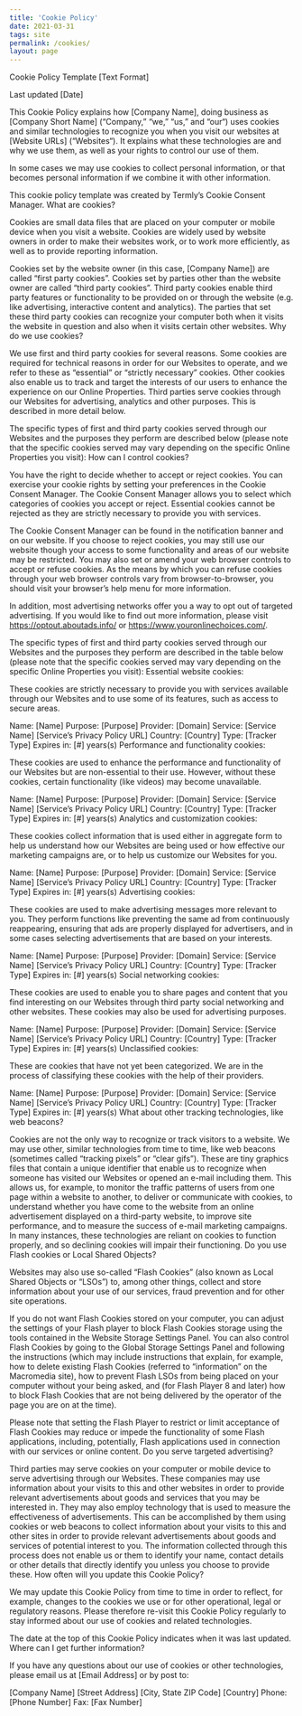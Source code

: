 ```yaml
---
title: 'Cookie Policy'
date: 2021-03-31
tags: site
permalink: /cookies/
layout: page
---
```


Cookie Policy Template [Text Format]

Last updated [Date]

This Cookie Policy explains how [Company Name], doing business as [Company Short Name] (“Company,” “we,” “us,” and “our“) uses cookies and similar technologies to recognize you when you visit our websites at [Website URLs] (“Websites“). It explains what these technologies are and why we use them, as well as your rights to control our use of them.

In some cases we may use cookies to collect personal information, or that becomes personal information if we combine it with other information.

This cookie policy template was created by Termly’s Cookie Consent Manager.
What are cookies?

Cookies are small data files that are placed on your computer or mobile device when you visit a website. Cookies are widely used by website owners in order to make their websites work, or to work more efficiently, as well as to provide reporting information.

Cookies set by the website owner (in this case, [Company Name]) are called “first party cookies”. Cookies set by parties other than the website owner are called “third party cookies”. Third party cookies enable third party features or functionality to be provided on or through the website (e.g. like advertising, interactive content and analytics). The parties that set these third party cookies can recognize your computer both when it visits the website in question and also when it visits certain other websites.
Why do we use cookies?

We use first and third party cookies for several reasons. Some cookies are required for technical reasons in order for our Websites to operate, and we refer to these as “essential” or “strictly necessary” cookies. Other cookies also enable us to track and target the interests of our users to enhance the experience on our Online Properties. Third parties serve cookies through our Websites for advertising, analytics and other purposes. This is described in more detail below.

The specific types of first and third party cookies served through our Websites and the purposes they perform are described below (please note that the specific cookies served may vary depending on the specific Online Properties you visit):
How can I control cookies?

You have the right to decide whether to accept or reject cookies. You can exercise your cookie rights by setting your preferences in the Cookie Consent Manager. The Cookie Consent Manager allows you to select which categories of cookies you accept or reject. Essential cookies cannot be rejected as they are strictly necessary to provide you with services.

The Cookie Consent Manager can be found in the notification banner and on our website. If you choose to reject cookies, you may still use our website though your access to some functionality and areas of our website may be restricted. You may also set or amend your web browser controls to accept or refuse cookies. As the means by which you can refuse cookies through your web browser controls vary from browser-to-browser, you should visit your browser’s help menu for more information.

In addition, most advertising networks offer you a way to opt out of targeted advertising. If you would like to find out more information, please visit https://optout.aboutads.info/ or https://www.youronlinechoices.com/.

The specific types of first and third party cookies served through our Websites and the purposes they perform are described in the table below (please note that the specific cookies served may vary depending on the specific Online Properties you visit):
Essential website cookies:

These cookies are strictly necessary to provide you with services available through our Websites and to use some of its features, such as access to secure areas.

Name: [Name]
Purpose: [Purpose]
Provider: [Domain]
Service: [Service Name] [Service’s Privacy Policy URL]
Country: [Country]
Type: [Tracker Type]
Expires in: [#] years(s)
Performance and functionality cookies:

These cookies are used to enhance the performance and functionality of our Websites but are non-essential to their use. However, without these cookies, certain functionality (like videos) may become unavailable.

Name: [Name]
Purpose: [Purpose]
Provider: [Domain]
Service: [Service Name] [Service’s Privacy Policy URL]
Country: [Country]
Type: [Tracker Type]
Expires in: [#] years(s)
Analytics and customization cookies:

These cookies collect information that is used either in aggregate form to help us understand how our Websites are being used or how effective our marketing campaigns are, or to help us customize our Websites for you.

Name: [Name]
Purpose: [Purpose]
Provider: [Domain]
Service: [Service Name] [Service’s Privacy Policy URL]
Country: [Country]
Type: [Tracker Type]
Expires in: [#] years(s)
Advertising cookies:

These cookies are used to make advertising messages more relevant to you. They perform functions like preventing the same ad from continuously reappearing, ensuring that ads are properly displayed for advertisers, and in some cases selecting advertisements that are based on your interests.

Name: [Name]
Purpose: [Purpose]
Provider: [Domain]
Service: [Service Name] [Service’s Privacy Policy URL]
Country: [Country]
Type: [Tracker Type]
Expires in: [#] years(s)
Social networking cookies:

These cookies are used to enable you to share pages and content that you find interesting on our Websites through third party social networking and other websites. These cookies may also be used for advertising purposes.

Name: [Name]
Purpose: [Purpose]
Provider: [Domain]
Service: [Service Name] [Service’s Privacy Policy URL]
Country: [Country]
Type: [Tracker Type]
Expires in: [#] years(s)
Unclassified cookies:

These are cookies that have not yet been categorized. We are in the process of classifying these cookies with the help of their providers.

Name: [Name]
Purpose: [Purpose]
Provider: [Domain]
Service: [Service Name] [Service’s Privacy Policy URL]
Country: [Country]
Type: [Tracker Type]
Expires in: [#] years(s)
What about other tracking technologies, like web beacons?

Cookies are not the only way to recognize or track visitors to a website. We may use other, similar technologies from time to time, like web beacons (sometimes called “tracking pixels” or “clear gifs”). These are tiny graphics files that contain a unique identifier that enable us to recognize when someone has visited our Websites or opened an e-mail including them. This allows us, for example, to monitor the traffic patterns of users from one page within a website to another, to deliver or communicate with cookies, to understand whether you have come to the website from an online advertisement displayed on a third-party website, to improve site performance, and to measure the success of e-mail marketing campaigns. In many instances, these technologies are reliant on cookies to function properly, and so declining cookies will impair their functioning.
Do you use Flash cookies or Local Shared Objects?

Websites may also use so-called “Flash Cookies” (also known as Local Shared Objects or “LSOs”) to, among other things, collect and store information about your use of our services, fraud prevention and for other site operations.

If you do not want Flash Cookies stored on your computer, you can adjust the settings of your Flash player to block Flash Cookies storage using the tools contained in the Website Storage Settings Panel. You can also control Flash Cookies by going to the Global Storage Settings Panel and following the instructions (which may include instructions that explain, for example, how to delete existing Flash Cookies (referred to “information” on the Macromedia site), how to prevent Flash LSOs from being placed on your computer without your being asked, and (for Flash Player 8 and later) how to block Flash Cookies that are not being delivered by the operator of the page you are on at the time).

Please note that setting the Flash Player to restrict or limit acceptance of Flash Cookies may reduce or impede the functionality of some Flash applications, including, potentially, Flash applications used in connection with our services or online content.
Do you serve targeted advertising?

Third parties may serve cookies on your computer or mobile device to serve advertising through our Websites. These companies may use information about your visits to this and other websites in order to provide relevant advertisements about goods and services that you may be interested in. They may also employ technology that is used to measure the effectiveness of advertisements. This can be accomplished by them using cookies or web beacons to collect information about your visits to this and other sites in order to provide relevant advertisements about goods and services of potential interest to you. The information collected through this process does not enable us or them to identify your name, contact details or other details that directly identify you unless you choose to provide these.
How often will you update this Cookie Policy?

We may update this Cookie Policy from time to time in order to reflect, for example, changes to the cookies we use or for other operational, legal or regulatory reasons. Please therefore re-visit this Cookie Policy regularly to stay informed about our use of cookies and related technologies.

The date at the top of this Cookie Policy indicates when it was last updated.
Where can I get further information?

If you have any questions about our use of cookies or other technologies, please email us at [Email Address] or by post to:

[Company Name]
[Street Address]
[City, State ZIP Code]
[Country]
Phone: [Phone Number]
Fax: [Fax Number]
